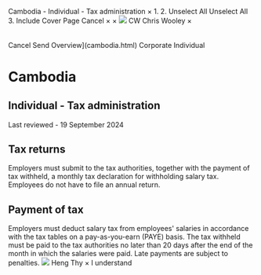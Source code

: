 Cambodia - Individual - Tax administration
×
1.
2.
Unselect All
Unselect All
3.
Include Cover Page
Cancel
×
×
![](-/media/world-wide-tax-summaries/attachments/global---chris-wooley.ashx%3Frev=ac5e5f3223b34096b1afc2a6009c7320&revision=ac5e5f32-23b3-4096-b1af-c2a6009c7320&hash=859B7ADC84DC2CBEC9760E9E6EE7DE6D0A8BFCDF)
CW
Chris Wooley
×
######
Cancel
Send
Overview](cambodia.html)
Corporate
Individual
# Cambodia
## Individual - Tax administration
Last reviewed - 19 September 2024
## Tax returns
Employers must submit to the tax authorities, together with the payment of tax withheld, a monthly tax declaration for withholding salary tax. Employees do not have to file an annual return.
## Payment of tax
Employers must deduct salary tax from employees' salaries in accordance with the tax tables on a pay-as-you-earn (PAYE) basis. The tax withheld must be paid to the tax authorities no later than 20 days after the end of the month in which the salaries were paid. Late payments are subject to penalties.
![](-/media/world-wide-tax-summaries/attachments/cambodia---heng_thy.ashx%3Frev=af9606be6c9d439d8cc7f70831fef34d&revision=af9606be-6c9d-439d-8cc7-f70831fef34d&hash=E0EB24E733F40ED0D469374FEE4767E95403E368)
Heng Thy
×
I understand